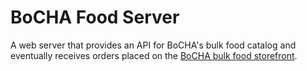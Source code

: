 # BoCHA Food Server

A web server that provides an API for BoCHA's bulk food catalog and eventually receives orders placed on the [BoCHA bulk food storefront](https://github.com/bocha-neighbors/bocha-storefront).
